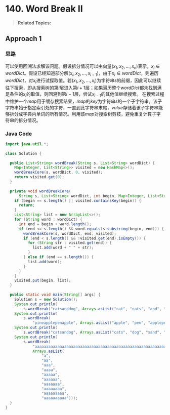 # 140. Word Break II

>  **Related Topics:** 

## Approach 1
### 思路
可以使用回溯法求解该问题。假设拆分情况可以由向量$(x_1,x_2,...,x_n)$表示，$x_i\in wordDict$。假设已经知道部分解$(x_i,x_2,...,x_{i-1})$，由于$x_i\in wordDict$，则遍历$wordDict$，对$x_i$进行试探取值。若$(x_1,x_2,...,x_i)$为字符串$s$的前缀，因此可以继续往下搜索，即从搜索树的第$i$层进入第$i+1$层；如果遍历整个$wordDict$都未找到满足条件的$x_i$的取值，则回溯到第$i-1$层，尝试$x_{i-1}$的其他值继续搜索。
在搜索过程中维护一个$map$用于缓存搜索结果，$map$的$key$为字符串$s$的一个子字符串。该子字符串始于指定索引处的字符，一直到此字符串末尾，$value$存储着该子字符串能够拆分成字典内单词的所有情况。利用该$map$对搜索树剪枝，避免重复计算子字符串的拆分情况。
### Java Code
``` Java
import java.util.*;  
  
class Solution {  
  
  public List<String> wordBreak(String s, List<String> wordDict) {  
    Map<Integer, List<String>> visited = new HashMap<>();  
    wordBreakCore(s, wordDict, 0, visited);  
    return visited.get(0);  
  }  
  
  private void wordBreakCore(  
      String s, List<String> wordDict, int begin, Map<Integer, List<String>> visited) {  
    if (begin == s.length() || visited.containsKey(begin)) {  
      return;  
    }  
    List<String> list = new ArrayList<>();  
    for (String word : wordDict) {  
      int end = begin + word.length();  
      if (end <= s.length() && word.equals(s.substring(begin, end))) {  
        wordBreakCore(s, wordDict, end, visited);  
        if (end < s.length() && !visited.get(end).isEmpty()) {  
          for (String str : visited.get(end)) {  
            list.add(word + " " + str);  
          }  
        } else if (end == s.length()) {  
          list.add(word);  
        }  
      }  
    }  
    visited.put(begin, list);  
  }  
  
  public static void main(String[] args) {  
    Solution s = new Solution();  
    System.out.println(  
        s.wordBreak("catsanddog", Arrays.asList("cat", "cats", "and", "sand", "dog")));  
    System.out.println(  
        s.wordBreak(  
            "pineapplepenapple", Arrays.asList("apple", "pen", "applepen", "pine", "pineapple")));  
    System.out.println(  
        s.wordBreak("catsandog", Arrays.asList("cats", "dog", "sand", "and", "cat")));  
    System.out.println(  
        s.wordBreak(  
            "aaaaaaaaaaaaaaaaaaaaaaaaaaaaaaaaaaaaaaaaaaaaaaaaaaaaaaaaaaaaaaaaaaaaaaaaaaabaaaaaaaaaaaaaaaaaaaaaaaaaaaaaaaaaaaaaaaaaaaaaaaaaaaaaaaaaaaaaaaaaaaaaaaaaaa",  
            Arrays.asList(  
                "a",  
                "aa",  
                "aaa",  
                "aaaa",  
                "aaaaa",  
                "aaaaaa",  
                "aaaaaaa",  
                "aaaaaaaa",  
                "aaaaaaaaa",  
                "aaaaaaaaaa")));  
  }  
}
```

<!--stackedit_data:
eyJoaXN0b3J5IjpbLTE0NzgyOTEzMTMsMTAyMjM4ODQxMl19
-->